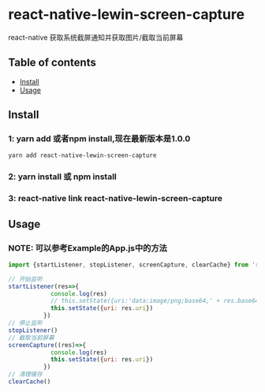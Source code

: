 # react-native-lewin-screen-capture
react-native 获取系统截屏通知并获取图片/截取当前屏幕

## Table of contents
- [Install](#install)
- [Usage](#usage)

## Install
### 1: yarn add 或者npm install,现在最新版本是1.0.0
`yarn add react-native-lewin-screen-capture  `
### 2: yarn install 或 npm install
### 3: react-native link react-native-lewin-screen-capture

## Usage
### NOTE: 可以参考Example的App.js中的方法

```javascript
import {startListener, stopListener, screenCapture, clearCache} from 'react-native-lewin-screen-capture'

// 开始监听
startListener(res=>{
            console.log(res)
            // this.setState({uri:'data:image/png;base64,' + res.base64})
            this.setState({uri: res.uri})
          })
// 停止监听
stopListener()
// 截取当前屏幕
screenCapture((res)=>{
            console.log(res)
            this.setState({uri: res.uri})
          })
// 清理缓存
clearCache()
```

